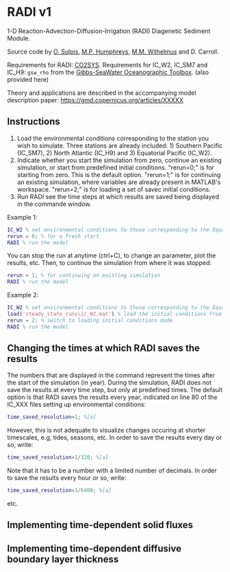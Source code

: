 # RADI v1

1-D Reaction-Advection-Diffusion-Irrigation (RADI) Diagenetic Sediment Module.

Source code by [O. Sulpis](https://deep-c.xyz/), [M.P. Humphreys](https://mvdh.xyz), [M.M. Wilhelmus](https://wilhelmusmtz.github.io/) and D. Carroll. 

Requirements for RADI: [CO2SYS](https://github.com/jamesorr/CO2SYS-MATLAB/blob/master/src/CO2SYS.m).
Requirements for IC_W2, IC_SM7 and IC_H9: `gsw_rho` from the [Gibbs-SeaWater Oceanographic Toolbox](http://www.teos-10.org/software.htm).
(also provided here)

Theory and applications are described in the accompanying model description paper: 
https://gmd.copernicus.org/articles/XXXXX


## Instructions

1) Load the environmental conditions corresponding to the station you wish to simulate. 
Three stations are already included: 1) Southern Pacific (IC_SM7), 2) North Atlantic (IC_H9) and 3) Equatorial Pacific (IC_W2). 
2) Indicate whether you start the simulation from zero, continue an existing simulation, or start from predefined initial conditions.
"rerun=0;" is for starting from zero. This is the default option. 
"rerun=1;" is for continuing an existing simulation, where variables are already present in MATLAB's workspace.
"rerun=2;" is for loading a set of savec initial conditions.
3) Run RADI see the time steps at which results are saved being displayed in the commande window. 

Example 1:
```matlab
IC_W2 % set environmental conditions to those corresponding to the Equatorial Pacific station "W2"
rerun = 0; % for a fresh start
RADI % run the model
```
You can stop the run at anytime (ctrl+C), to change an parameter, plot the results, etc. Then, to continue the simulation from where it was stopped:
```matlab
rerun = 1; % for continuing an existing simulation 
RADI % run the model
```

Example 2:
```matlab
IC_W2 % set environmental conditions to those corresponding to the Equatorial Pacific station "W2"
load('steady_state_runs\ic_W2.mat') % load the initial conditions from a steady-state run at the W2 station
rerun = 2; % switch to loading initial conditions mode
RADI % run the model
```

## Changing the times at which RADI saves the results
The numbers that are displayed in the command represent the times after the start of the simulation (in year). During the simulation, RADI does not save the results at every time step, but only at predefined times. The default option is that RADI saves the results every year, indicated on line 80 of the IC_XXX files setting up environmental conditions:
```matlab
time_saved_resolution=1; %[a]
```
However, this is not adequate to visualize changes occuring at shorter timescales, e.g, tides, seasons, etc. 
In order to save the results every day or so, write:
```matlab
time_saved_resolution=1/320; %[a]
```
Note that it has to be a number with a limited number of decimals. In order to save the results every hour or so, write:
```matlab
time_saved_resolution=1/6400; %[a]
```
etc.

## Implementing time-dependent solid fluxes



## Implementing time-dependent diffusive boundary layer thickness



